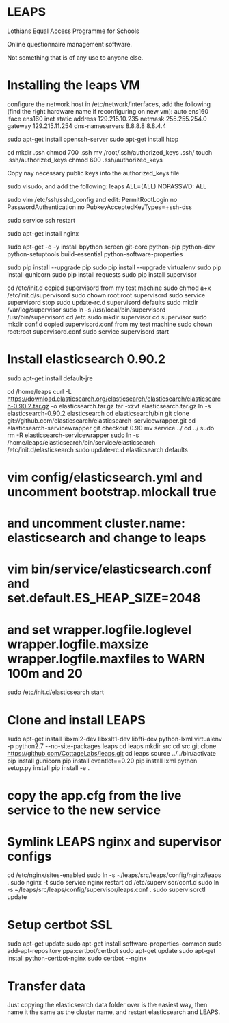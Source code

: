 LEAPS
=====

Lothians Equal Access Programme for Schools 

Online questionnaire management software.

Not something that is of any use to anyone else.


Installing the leaps VM
=======================

configure the network host in /etc/network/interfaces, add the following (find the right hardware name if reconfiguring on new vm):
auto ens160
iface ens160 inet static
address 129.215.10.235
netmask 255.255.254.0
gateway 129.215.11.254
dns-nameservers 8.8.8.8 8.8.4.4

sudo apt-get install openssh-server
sudo apt-get install htop

cd
mkdir .ssh
chmod 700 .ssh
mv /root/.ssh/authorized_keys .ssh/
touch .ssh/authorized_keys
chmod 600 .ssh/authorized_keys

Copy nay necessary public keys into the authorized_keys file

sudo visudo, and add the following:
leaps ALL=(ALL) NOPASSWD: ALL

sudo vim /etc/ssh/sshd_config and edit:
PermitRootLogin no
PasswordAuthentication no
PubkeyAcceptedKeyTypes=+ssh-dss

sudo service ssh restart

sudo apt-get install nginx

sudo apt-get -q -y install bpython screen git-core python-pip python-dev python-setuptools build-essential python-software-properties

sudo pip install --upgrade pip
sudo pip install --upgrade virtualenv
sudo pip install gunicorn
sudo pip install requests
sudo pip install supervisor

cd /etc/init.d
copied supervisord from my test machine
sudo chmod a+x /etc/init.d/supervisord
sudo chown root:root supervisord
sudo service supervisord stop
sudo update-rc.d supervisord defaults
sudo mkdir /var/log/supervisor
sudo ln -s /usr/local/bin/supervisord /usr/bin/supervisord
cd /etc
sudo mkdir supervisor
cd supervisor
sudo mkdir conf.d
copied supervisord.conf from my test machine
sudo chown root:root supervisord.conf
sudo service supervisord start


Install elasticsearch 0.90.2
============================

sudo apt-get install default-jre

cd /home/leaps
curl -L https://download.elasticsearch.org/elasticsearch/elasticsearch/elasticsearch-0.90.2.tar.gz -o elasticsearch.tar.gz
tar -xzvf elasticsearch.tar.gz
ln -s elasticsearch-0.90.2 elasticsearch
cd elasticsearch/bin
git clone git://github.com/elasticsearch/elasticsearch-servicewrapper.git
cd elasticsearch-servicewrapper
git checkout 0.90
mv service ../
cd ../
sudo rm -R elasticsearch-servicewrapper
sudo ln -s /home/leaps/elasticsearch/bin/service/elasticsearch /etc/init.d/elasticsearch
sudo update-rc.d elasticsearch defaults

# vim config/elasticsearch.yml and uncomment bootstrap.mlockall true
# and uncomment cluster.name: elasticsearch and change to leaps

# vim bin/service/elasticsearch.conf and set.default.ES_HEAP_SIZE=2048
# and set wrapper.logfile.loglevel wrapper.logfile.maxsize wrapper.logfile.maxfiles to WARN 100m and 20

sudo /etc/init.d/elasticsearch start


Clone and install LEAPS
=======================

sudo apt-get install libxml2-dev libxslt1-dev libffi-dev python-lxml
virtualenv -p python2.7 --no-site-packages leaps
cd leaps
mkdir src
cd src
git clone https://github.com/CottageLabs/leaps.git
cd leaps
source ../../bin/activate
pip install gunicorn
pip install eventlet==0.20
pip install lxml
python setup.py install
pip install -e .

# copy the app.cfg from the live service to the new service


Symlink LEAPS nginx and supervisor configs
==========================================

cd /etc/nginx/sites-enabled
sudo ln -s ~/leaps/src/leaps/config/nginx/leaps .
sudo nginx -t
sudo service nginx restart
cd /etc/supervisor/conf.d
sudo ln -s ~/leaps/src/leaps/config/supervisor/leaps.conf .
sudo supervisorctl update


Setup certbot SSL
=================

sudo apt-get update
sudo apt-get install software-properties-common
sudo add-apt-repository ppa:certbot/certbot
sudo apt-get update
sudo apt-get install python-certbot-nginx
sudo certbot --nginx


Transfer data
=============

Just copying the elasticsearch data folder over is the easiest way, then name it the same 
as the cluster name, and restart elasticsearch and LEAPS.


